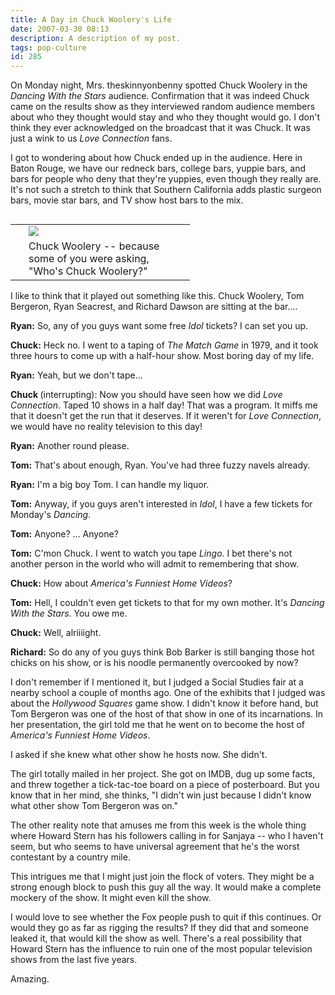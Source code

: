 ```yaml
---
title: A Day in Chuck Woolery's Life
date: 2007-03-30 08:13
description: A description of my post.
tags: pop-culture
id: 285
---
```

On Monday night, Mrs. theskinnyonbenny spotted Chuck Woolery in the <i>Dancing With the Stars</i> audience.  Confirmation that it was indeed Chuck came on the results show as they interviewed random audience members about who they thought would stay and who they thought would go.  I don't think they ever acknowledged on the broadcast that it was Chuck.  It was just a wink to us <i>Love Connection</i> fans.

I got to wondering about how Chuck ended up in the audience.  Here in Baton Rouge, we have our redneck bars, college bars, yuppie bars, and bars for people who deny that they're yuppies, even though they really are.  It's not such a stretch to think that Southern California adds plastic surgeon bars, movie star bars, and TV show host bars to the mix.
<span class="spanEndPreview">&nbsp;</span>
<table cellpadding="2" align="right"><tr><td width="5" rowspan="2"><spacer type="block" width="5" height="1"></td><td width="250" ><img src="/img/chuckwoolery.jpg"></td></tr><tr><td class="caption" width="250">Chuck Woolery -- because some of you were asking, "Who's Chuck Woolery?"</td></tr></table>

I like to think that it played out something like this.  Chuck Woolery, Tom Bergeron, Ryan Seacrest, and Richard Dawson are sitting at the bar....

<strong>Ryan:</strong>  So, any of you guys want some free <i>Idol</i> tickets?  I can set you up.

<strong>Chuck:</strong>  Heck no.  I went to a taping of <em>The Match Game</em> in 1979, and it took three hours to come up with a half-hour show.  Most boring day of my life.

<strong>Ryan:</strong>  Yeah, but we don't tape...

<strong>Chuck </strong>(interrupting):  Now you should have seen how we did <i>Love Connection</i>.  Taped 10 shows in a half day!  That was a program.  It miffs me that it doesn't get the run that it deserves.  If it weren't for <i>Love Connection</i>, we would have no reality television to this day!

<strong>Ryan:</strong> Another round please.

<strong>Tom:</strong>  That's about enough, Ryan.  You've had three fuzzy navels already.  

<strong>Ryan:</strong>  I'm a big boy Tom.  I can handle my liquor.

<strong>Tom:</strong>  Anyway, if you guys aren't interested in <i>Idol</i>, I have a few tickets for Monday's <i>Dancing</i>.

<strong>Tom:</strong>  Anyone? ... Anyone?

<strong>Tom:</strong>  C'mon Chuck.  I went to watch you tape <i>Lingo</i>.  I bet there's not another person in the world who will admit to remembering that show.

<strong>Chuck:</strong> How about <i>America's Funniest Home Videos</i>?

<strong>Tom:</strong>  Hell, I couldn't even get tickets to that for my own mother.  It's <i>Dancing With the Stars</i>.  You owe me.

<strong>Chuck:</strong>  Well, alriiiight.

<strong>Richard:</strong>  So do any of you guys think Bob Barker is still banging those hot chicks on his show, or is his noodle permanently overcooked by now?

I don't remember if I mentioned it, but I judged a Social Studies fair at a nearby school a couple of months ago.  One of the exhibits that I judged was about the <i>Hollywood Squares</i> game show.  I didn't know it before hand, but Tom Bergeron was one of the host of that show in one of its incarnations.  In her presentation, the girl told me that he went on to become the host of <i>America's Funniest Home Videos</i>.

I asked if she knew what other show he hosts now.  She didn't.

The girl totally mailed in her project.  She got on IMDB, dug up some facts, and threw together a tick-tac-toe board on a piece of posterboard.  But you know that in her mind, she thinks, "I didn't win just because I didn't know what other show Tom Bergeron was on."

The other reality note that amuses me from this week is the whole thing where Howard Stern has his followers calling in for Sanjaya -- who I haven't seem, but who seems to have universal agreement that he's the worst contestant by a country mile.

This intrigues me that I might just join the flock of voters.  They might be a strong enough block to push this guy all the way.  It would make a complete mockery of the show.  It might even kill the show.

I would love to see whether the Fox people push to quit if this continues.  Or would they go as far as rigging the results?  If they did that and someone leaked it, that would kill the show as well.  There's a real possibility that Howard Stern has the influence to ruin one of the most popular television shows from the last five years.  

Amazing.

